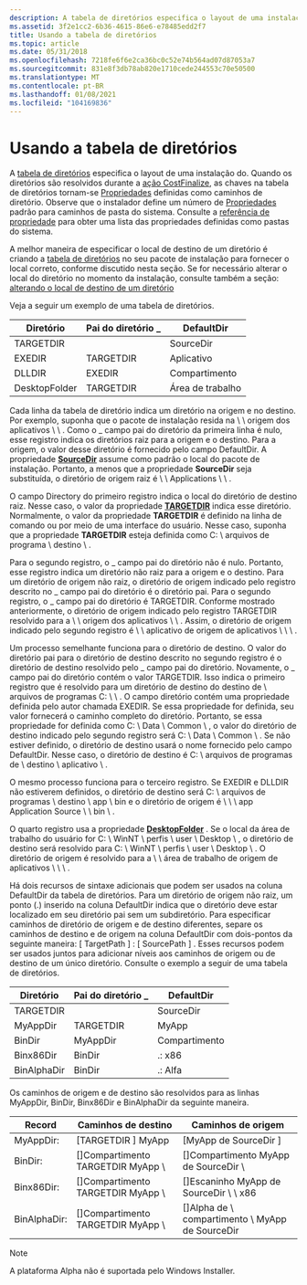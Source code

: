 ```yaml
---
description: A tabela de diretórios especifica o layout de uma instalação do.
ms.assetid: 3f2e1cc2-6b36-4615-86e6-e78485edd2f7
title: Usando a tabela de diretórios
ms.topic: article
ms.date: 05/31/2018
ms.openlocfilehash: 7218fe6f6e2ca36bc0c52e74b564ad07d87053a7
ms.sourcegitcommit: 831e8f3db78ab820e1710cede244553c70e50500
ms.translationtype: MT
ms.contentlocale: pt-BR
ms.lasthandoff: 01/08/2021
ms.locfileid: "104169836"
---
```

# <a name="using-the-directory-table"></a>Usando a tabela de diretórios

A [tabela de diretórios](directory-table.md) especifica o layout de uma instalação do. Quando os diretórios são resolvidos durante a [ação CostFinalize](costfinalize-action.md), as chaves na tabela de diretórios tornam-se [Propriedades](properties.md) definidas como caminhos de diretório. Observe que o instalador define um número de [Propriedades](properties.md) padrão para caminhos de pasta do sistema. Consulte a [referência de propriedade](property-reference.md) para obter uma lista das propriedades definidas como pastas do sistema.

A melhor maneira de especificar o local de destino de um diretório é criando a [tabela de diretórios](directory-table.md) no seu pacote de instalação para fornecer o local correto, conforme discutido nesta seção. Se for necessário alterar o local do diretório no momento da instalação, consulte também a seção: [alterando o local de destino de um diretório](changing-the-target-location-for-a-directory.md)

Veja a seguir um exemplo de uma tabela de diretórios.



| Diretório     | Pai do diretório \_ | DefaultDir |
|---------------|-------------------|------------|
| TARGETDIR     |                   | SourceDir  |
| EXEDIR        | TARGETDIR         | Aplicativo        |
| DLLDIR        | EXEDIR            | Compartimento        |
| DesktopFolder | TARGETDIR         | Área de trabalho    |



 

Cada linha da tabela de diretório indica um diretório na origem e no destino. Por exemplo, suponha que o pacote de instalação resida na \\ \\ origem dos aplicativos \\ \\ . Como o \_ campo pai do diretório da primeira linha é nulo, esse registro indica os diretórios raiz para a origem e o destino. Para a origem, o valor desse diretório é fornecido pelo campo DefaultDir. A propriedade [**SourceDir**](sourcedir.md) assume como padrão o local do pacote de instalação. Portanto, a menos que a propriedade **SourceDir** seja substituída, o diretório de origem raiz é \\ \\ Applications \\ \\ .

O campo Directory do primeiro registro indica o local do diretório de destino raiz. Nesse caso, o valor da propriedade [**TARGETDIR**](targetdir.md) indica esse diretório. Normalmente, o valor da propriedade **TARGETDIR** é definido na linha de comando ou por meio de uma interface do usuário. Nesse caso, suponha que a propriedade **TARGETDIR** esteja definida como C: \\ arquivos de programa \\ destino \\ .

Para o segundo registro, o \_ campo pai do diretório não é nulo. Portanto, esse registro indica um diretório não raiz para a origem e o destino. Para um diretório de origem não raiz, o diretório de origem indicado pelo registro descrito no \_ campo pai do diretório é o diretório pai. Para o segundo registro, o \_ campo pai do diretório é TARGETDIR. Conforme mostrado anteriormente, o diretório de origem indicado pelo registro TARGETDIR resolvido para a \\ \\ origem dos aplicativos \\ \\ . Assim, o diretório de origem indicado pelo segundo registro é \\ \\ aplicativo de origem de aplicativos \\ \\ \\ .

Um processo semelhante funciona para o diretório de destino. O valor do diretório pai para o diretório de destino descrito no segundo registro é o diretório de destino resolvido pelo \_ campo pai do diretório. Novamente, o \_ campo pai do diretório contém o valor TARGETDIR. Isso indica o primeiro registro que é resolvido para um diretório de destino do destino de \\ arquivos de programas C: \\ \\ . O campo diretório contém uma propriedade definida pelo autor chamada EXEDIR. Se essa propriedade for definida, seu valor fornecerá o caminho completo do diretório. Portanto, se essa propriedade for definida como C: \\ Data \\ Common \\ , o valor do diretório de destino indicado pelo segundo registro será C: \\ Data \\ Common \\ . Se não estiver definido, o diretório de destino usará o nome fornecido pelo campo DefaultDir. Nesse caso, o diretório de destino é C: \\ arquivos de programas de \\ destino \\ aplicativo \\ .

O mesmo processo funciona para o terceiro registro. Se EXEDIR e DLLDIR não estiverem definidos, o diretório de destino será C: \\ arquivos de programas \\ destino \\ app \\ bin e o diretório de origem é \\ \\ \\ app Application Source \\ \\ bin \\ .

O quarto registro usa a propriedade [**DesktopFolder**](desktopfolder.md) . Se o local da área de trabalho do usuário for C: \\ WinNT \\ perfis \\ user \\ Desktop \\ , o diretório de destino será resolvido para C: \\ WinNT \\ perfis \\ user \\ Desktop \\ . O diretório de origem é resolvido para a \\ \\ área de trabalho de origem de aplicativos \\ \\ \\ .

Há dois recursos de sintaxe adicionais que podem ser usados na coluna DefaultDir da tabela de diretórios. Para um diretório de origem não raiz, um ponto (.) inserido na coluna DefaultDir indica que o diretório deve estar localizado em seu diretório pai sem um subdiretório. Para especificar caminhos de diretório de origem e de destino diferentes, separe os caminhos de destino e de origem na coluna DefaultDir com dois-pontos da seguinte maneira: \[ TargetPath \] : \[ SourcePath \] . Esses recursos podem ser usados juntos para adicionar níveis aos caminhos de origem ou de destino de um único diretório. Consulte o exemplo a seguir de uma tabela de diretórios.



| Diretório   | Pai do diretório \_ | DefaultDir |
|-------------|-------------------|------------|
| TARGETDIR   |                   | SourceDir  |
| MyAppDir    | TARGETDIR         | MyApp      |
| BinDir      | MyAppDir          | Compartimento        |
| Binx86Dir   | BinDir            | .: x86      |
| BinAlphaDir | BinDir            | .: Alfa    |



 

Os caminhos de origem e de destino são resolvidos para as linhas MyAppDir, BinDir, Binx86Dir e BinAlphaDir da seguinte maneira.



| Record       | Caminhos de destino            | Caminhos de origem                   |
|--------------|-------------------------|--------------------------------|
| MyAppDir:    | \[TARGETDIR \] MyApp      | \[MyApp de SourceDir \]             |
| BinDir:      | \[\]Compartimento TARGETDIR MyApp \\ | \[\]Compartimento MyApp de SourceDir \\        |
| Binx86Dir:   | \[\]Compartimento TARGETDIR MyApp \\ | \[\]Escaninho MyApp de SourceDir \\ \\ x86   |
| BinAlphaDir: | \[\]Compartimento TARGETDIR MyApp \\ | \[\]Alpha de \\ compartimento \\ MyApp de SourceDir |



 

> [!Note]  
> A plataforma Alpha não é suportada pelo Windows Installer.

 

 

 



